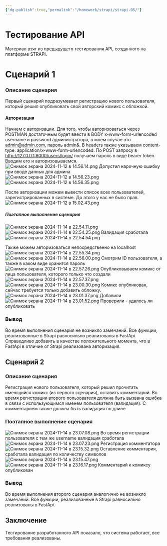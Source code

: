 ```yaml
---
{"dg-publish":true,"permalink":"/homework/strapi/strapi-05/"}
---
```


# Тестирование API
Материал взят из предыдущего тестирования API, созданного на платформе STRAPI. 
# Сценарий 1
### Описание сценария
Первый сценарий подразумевает регистрацию нового пользователя, который решил опубликовать свой авторский комикс с обложкой.
#### Авторизация
Начнем с авторизации. Для того, чтобы авторизоваться через POSTMAN достаточным будет ввести в BODY x-www-form-urlencoded username и password администратора, в моем случае это admin@admin.com, пароль admin&. В headers также указываем content-type: application/x-www-form-urlencoded. По POST запросу в http://127.0.0.1:8000/users/login/ получаем пароль в виде bearer token. Вводим его и авторизовываемся. 
![Снимок экрана 2024-11-12 в 14.56.14.png](/img/user/%D0%A1%D0%BD%D0%B8%D0%BC%D0%BE%D0%BA%20%D1%8D%D0%BA%D1%80%D0%B0%D0%BD%D0%B0%202024-11-12%20%D0%B2%2014.56.14.png)
Допустил нарочную ошибку при вводе данных для админа
![Снимок экрана 2024-11-12 в 14.56.23.png](/img/user/%D0%A1%D0%BD%D0%B8%D0%BC%D0%BE%D0%BA%20%D1%8D%D0%BA%D1%80%D0%B0%D0%BD%D0%B0%202024-11-12%20%D0%B2%2014.56.23.png)
![Снимок экрана 2024-11-12 в 14.56.35.png](/img/user/%D0%A1%D0%BD%D0%B8%D0%BC%D0%BE%D0%BA%20%D1%8D%D0%BA%D1%80%D0%B0%D0%BD%D0%B0%202024-11-12%20%D0%B2%2014.56.35.png)

После авторизации можем вывести список всех пользователей, зарегистрированных в системе. До этого у нас не было прав. 
![Снимок экрана 2024-11-12 в 15.02.43.png](/img/user/%D0%A1%D0%BD%D0%B8%D0%BC%D0%BE%D0%BA%20%D1%8D%D0%BA%D1%80%D0%B0%D0%BD%D0%B0%202024-11-12%20%D0%B2%2015.02.43.png)

##### Поэтапное выполнение сценария
![Снимок экрана 2024-11-14 в 22.54.11.png](/img/user/%D0%A1%D0%BD%D0%B8%D0%BC%D0%BE%D0%BA%20%D1%8D%D0%BA%D1%80%D0%B0%D0%BD%D0%B0%202024-11-14%20%D0%B2%2022.54.11.png)
![Снимок экрана 2024-11-14 в 22.54.25.png](/img/user/%D0%A1%D0%BD%D0%B8%D0%BC%D0%BE%D0%BA%20%D1%8D%D0%BA%D1%80%D0%B0%D0%BD%D0%B0%202024-11-14%20%D0%B2%2022.54.25.png)
Валидация сработала 
![Снимок экрана 2024-11-14 в 22.54.54.png](/img/user/%D0%A1%D0%BD%D0%B8%D0%BC%D0%BE%D0%BA%20%D1%8D%D0%BA%D1%80%D0%B0%D0%BD%D0%B0%202024-11-14%20%D0%B2%2022.54.54.png)

Также можем авторизоваться непосредственно на localhost
![Снимок экрана 2024-11-14 в 22.55.34.png](/img/user/%D0%A1%D0%BD%D0%B8%D0%BC%D0%BE%D0%BA%20%D1%8D%D0%BA%D1%80%D0%B0%D0%BD%D0%B0%202024-11-14%20%D0%B2%2022.55.34.png)
![Снимок экрана 2024-11-14 в 22.56.00.png](/img/user/%D0%A1%D0%BD%D0%B8%D0%BC%D0%BE%D0%BA%20%D1%8D%D0%BA%D1%80%D0%B0%D0%BD%D0%B0%202024-11-14%20%D0%B2%2022.56.00.png)
Смотрим ID пользователя, а также в каком виде хранится пароль
![Снимок экрана 2024-11-14 в 22.57.26.png](/img/user/%D0%A1%D0%BD%D0%B8%D0%BC%D0%BE%D0%BA%20%D1%8D%D0%BA%D1%80%D0%B0%D0%BD%D0%B0%202024-11-14%20%D0%B2%2022.57.26.png)
Опубликовываем комикс от лица пользователя, которого только что создали
![Снимок экрана 2024-11-14 в 22.57.37.png](/img/user/%D0%A1%D0%BD%D0%B8%D0%BC%D0%BE%D0%BA%20%D1%8D%D0%BA%D1%80%D0%B0%D0%BD%D0%B0%202024-11-14%20%D0%B2%2022.57.37.png)
![Снимок экрана 2024-11-14 в 23.00.30.png](/img/user/%D0%A1%D0%BD%D0%B8%D0%BC%D0%BE%D0%BA%20%D1%8D%D0%BA%D1%80%D0%B0%D0%BD%D0%B0%202024-11-14%20%D0%B2%2023.00.30.png)
Комикс опубликован, сейчас требуется только добавить обложку. 
![Снимок экрана 2024-11-14 в 23.01.37.png](/img/user/%D0%A1%D0%BD%D0%B8%D0%BC%D0%BE%D0%BA%20%D1%8D%D0%BA%D1%80%D0%B0%D0%BD%D0%B0%202024-11-14%20%D0%B2%2023.01.37.png)
Добавили
![Снимок экрана 2024-11-14 в 23.01.52.png](/img/user/%D0%A1%D0%BD%D0%B8%D0%BC%D0%BE%D0%BA%20%D1%8D%D0%BA%D1%80%D0%B0%D0%BD%D0%B0%202024-11-14%20%D0%B2%2023.01.52.png)
Проверили - удалось ли опубликовать 

### Вывод 
Во время выполнения сценария не возникло замечаний. Все функции, реализованные в Strapi равносильно реализованы в FastApi. Справедливо добавить в качестве положительного момента, что в FastApi в отличие от Strapi реализована авторизация. 

## Сценарий 2
### Описание сценария
Регистрация нового пользователя, который решил прочитать имеющийся комикс (из первого сценария), оставить комментарий. Во время регистрации второго пользователя должна быть вызвана ошибка в связи с использующимся именем пользователя (валидация). С комментарием также должна быть валидация по длине 
### Поэтапное выполнение сценария
![Снимок экрана 2024-11-14 в 23.07.08.png](/img/user/%D0%A1%D0%BD%D0%B8%D0%BC%D0%BE%D0%BA%20%D1%8D%D0%BA%D1%80%D0%B0%D0%BD%D0%B0%202024-11-14%20%D0%B2%2023.07.08.png)
Во время регистрации пользователя с тем же username валидация сработала 
![Снимок экрана 2024-11-14 в 23.07.23.png](/img/user/%D0%A1%D0%BD%D0%B8%D0%BC%D0%BE%D0%BA%20%D1%8D%D0%BA%D1%80%D0%B0%D0%BD%D0%B0%202024-11-14%20%D0%B2%2023.07.23.png)
Регистрация комментатора 
![Снимок экрана 2024-11-14 в 23.15.32.png](/img/user/%D0%A1%D0%BD%D0%B8%D0%BC%D0%BE%D0%BA%20%D1%8D%D0%BA%D1%80%D0%B0%D0%BD%D0%B0%202024-11-14%20%D0%B2%2023.15.32.png)
Оставление комментария, сработала валидация по количеству символов
![Снимок экрана 2024-11-14 в 23.15.47.png](/img/user/%D0%A1%D0%BD%D0%B8%D0%BC%D0%BE%D0%BA%20%D1%8D%D0%BA%D1%80%D0%B0%D0%BD%D0%B0%202024-11-14%20%D0%B2%2023.15.47.png)![Снимок экрана 2024-11-14 в 23.16.17.png](/img/user/%D0%A1%D0%BD%D0%B8%D0%BC%D0%BE%D0%BA%20%D1%8D%D0%BA%D1%80%D0%B0%D0%BD%D0%B0%202024-11-14%20%D0%B2%2023.16.17.png)
Комментарий к комиксу опубликован
### Вывод 
Во время выполнения второго сценария аналогично не возникло замечаний. Все функции, реализованные в Strapi равносильно реализованы в FastApi. 

## Заключение 
Тестирование разработанного API показало, что система работает, все требования реализованы.  


